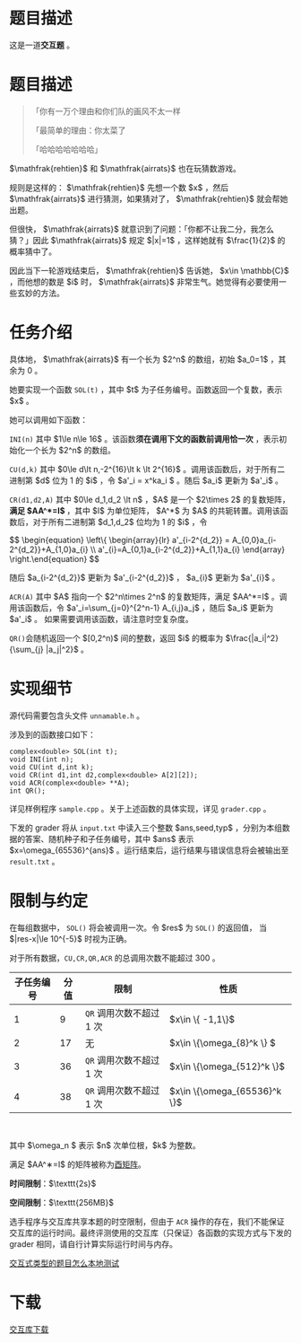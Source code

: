 # 题目描述

<p>这是一道<strong>交互题</strong> 。</p>

# 题目描述


<blockquote>
<p>「你有一万个理由和你们队的画风不太一样</p>
<p>「最简单的理由：你太菜了</p>
<p>「哈哈哈哈哈哈哈」</p>
</blockquote>
<p> $\mathfrak{rehtien}$ 和 $\mathfrak{airrats}$ 也在玩猜数游戏。</p>
<p>规则是这样的： $\mathfrak{rehtien}$ 先想一个数 $x$ ，然后 $\mathfrak{airrats}$ 进行猜测，如果猜对了， $\mathfrak{rehtien}$ 就会帮她出题。</p>
<p>但很快， $\mathfrak{airrats}$ 就意识到了问题：「你都不让我二分，我怎么猜？」因此 $\mathfrak{airrats}$ 规定 $|x|=1$ ，这样她就有 $\frac{1}{2}$ 的概率猜中了。</p>
<p>因此当下一轮游戏结束后， $\mathfrak{rehtien}$ 告诉她， $x\in \mathbb{C}$ ，而他想的数是 $i$ 时， $\mathfrak{airrats}$ 非常生气。她觉得有必要使用一些玄妙的方法。</p>

# 任务介绍


<p>具体地， $\mathfrak{airrats}$ 有一个长为 $2^n$ 的数组，初始 $a_0=1$ ，其余为 0 。</p>
<p>她要实现一个函数 <code>SOL(t)</code> ，其中 $t$ 为子任务编号。函数返回一个复数，表示 $x$ 。</p>
<p>她可以调用如下函数：</p>
<p> <code>INI(n)</code> 其中 $1\le n\le 16$ 。该函数<strong>须在调用下文的函数前调用恰一次</strong> ，表示初始化一个长为 $2^n$ 的数组。</p>
<p> <code>CU(d,k)</code> 其中 $0\le d\lt n,-2^{16}\lt k \lt 2^{16}$ 。调用该函数后，对于所有二进制第 $d$ 位为 1 的 $i$ ，令 $a&#39;_i = x^ka_i $ 。随后 $a_i$ 更新为 $a&#39;_i$ 。</p>
<p> <code>CR(d1,d2,A)</code> 其中 $0\le d_1,d_2 \lt n$ ，$A$ 是一个 $2\times 2$ 的复数矩阵，<strong>满足 $AA^*=I$ </strong>，其中 $I$ 为单位矩阵， $A^*$ 为 $A$ 的共轭转置。调用该函数后，对于所有二进制第 $d_1,d_2$ 位均为 1 的 $i$ ，令 </p>
<p>$$ \begin{equation} \left\{  \begin{array}{lr}  a&#39;_{i-2^{d_2}} = A_{0,0}a_{i-2^{d_2}}+A_{1,0}a_{i}  \\ a&#39;_{i}=A_{0,1}a_{i-2^{d_2}}+A_{1,1}a_{i}  \end{array} \right.\end{equation} $$   </p>
<p>随后 $a_{i-2^{d_2}}$ 更新为 $a&#39;_{i-2^{d_2}}$ ， $a_{i}$ 更新为 $a&#39;_{i}$  。</p>
<p> <code>ACR(A)</code> 其中 $A$ 指向一个 $2^n\times 2^n$ 的复数矩阵，满足 $AA^*=I$ 。调用该函数后，令 $a&#39;_i=\sum_{j=0}^{2^n-1} A_{i,j}a_j$ ，随后 $a_i$ 更新为 $a&#39;_i$ 。  如果需要调用该函数，请注意时空复杂度。</p>
<p> <code>QR()</code>会随机返回一个 $[0,2^n)$ 间的整数，返回 $i$ 的概率为 $\frac{|a_i|^2}{\sum_{j} |a_j|^2}$ 。</p>

# 实现细节


<p>源代码需要包含头文件 <code>unnamable.h</code> 。</p>
<p>涉及到的函数接口如下：</p>
<pre><code class="sh_cpp">complex&lt;double&gt; SOL(int t);
void INI(int n);
void CU(int d,int k);
void CR(int d1,int d2,complex&lt;double&gt; A[2][2]);
void ACR(complex&lt;double&gt; **A);
int QR();</code></pre>
<p>详见样例程序 <code>sample.cpp</code> 。关于上述函数的具体实现，详见 <code>grader.cpp</code> 。</p>
<p>下发的 grader 将从 <code>input.txt</code> 中读入三个整数 $ans,seed,typ$ ，分别为本组数据的答案、随机种子和子任务编号，其中 $ans$ 表示 $x=\omega_{65536}^{ans}$ 。运行结束后，运行结果与错误信息将会被输出至 <code>result.txt</code> 。</p>

# 限制与约定


<p>在每组数据中， <code>SOL()</code> 将会被调用一次。令 $res$ 为 <code>SOL()</code> 的返回值， 当 $|res-x|\le 10^{-5}$ 时视为正确。</p>
<p>对于所有数据，<code>CU,CR,QR,ACR</code> 的总调用次数不能超过 300 。</p>
<div class="table-responsive">
<table class="table table-bordered table-text-center table-verticle-middle"><thead><tr><th>子任务编号</th><th>分值</th><th>限制</th><th>性质</th></tr></thead><tbody><tr><td>1</td><td>9</td><td><code>QR</code> 调用次数不超过 1 次</td><td>$x\in \{ -1,1\}$</td></tr><tr><td>2</td><td>17</td><td>无</td><td>$x\in \{\omega_{8}^k \} $</td></tr><tr><td>3</td><td>36</td><td><code>QR</code> 调用次数不超过 1 次</td><td>$x\in \{\omega_{512}^k \}$</td></tr><tr><td>4</td><td>38</td><td><code>QR</code> 调用次数不超过 1 次</td><td>$x\in \{\omega_{65536}^k \}$</td></tr></tbody></table><p> </p>
</div>

<p>其中 $\omega_n $ 表示 $n$ 次单位根，$k$ 为整数。</p>
<p>满足 $AA^∗=I$ 的矩阵被称为<a href="https://en.wikipedia.org/wiki/Unitary_matrix">酉矩阵</a>。</p>
<p><strong>时间限制</strong>：$\texttt{2s}$</p>
<p><strong>空间限制</strong>：$\texttt{256MB}$</p>
<p>选手程序与交互库共享本题的时空限制，但由于 <code>ACR</code> 操作的存在，我们不能保证交互库的运行时间。最终评测使用的交互库（只保证）各函数的实现方式与下发的 grader 相同，请自行计算实际运行时间与内存。</p>
<p><a href="/faq">交互式类型的题目怎么本地测试</a></p>

# 下载


<p><a href="/download.php?type=problem&amp;id=443">交互库下载</a></p>
